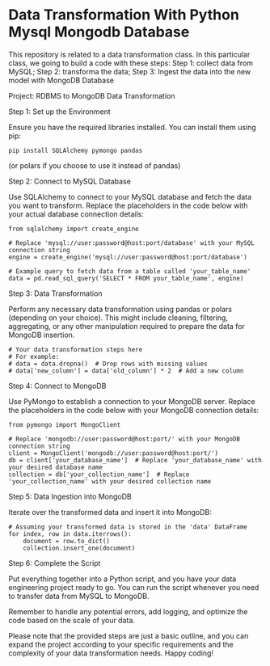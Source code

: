 # Data Transformation With Python Mysql Mongodb Database
This repository is related to a data transformation class. In this particular class, we going to build a code with these steps: Step 1: collect data from MySQL; Step 2: transforma the data; Step 3: Ingest the data into the new model with MongoDB Database


Project: RDBMS to MongoDB Data Transformation

Step 1: Set up the Environment

Ensure you have the required libraries installed. You can install them using pip:

    pip install SQLAlchemy pymongo pandas

(or polars if you choose to use it instead of pandas)

Step 2: Connect to MySQL Database

Use SQLAlchemy to connect to your MySQL database and fetch the data you want to transform. Replace the placeholders in the code below with your actual database connection details:

    from sqlalchemy import create_engine

    # Replace 'mysql://user:password@host:port/database' with your MySQL connection string
    engine = create_engine('mysql://user:password@host:port/database')

    # Example query to fetch data from a table called 'your_table_name'
    data = pd.read_sql_query('SELECT * FROM your_table_name', engine)

Step 3: Data Transformation

Perform any necessary data transformation using pandas or polars (depending on your choice). This might include cleaning, filtering, aggregating, or any other manipulation required to prepare the data for MongoDB insertion.

    # Your data transformation steps here
    # For example:
    # data = data.dropna()  # Drop rows with missing values
    # data['new_column'] = data['old_column'] * 2  # Add a new column

Step 4: Connect to MongoDB

Use PyMongo to establish a connection to your MongoDB server. Replace the placeholders in the code below with your MongoDB connection details:

    from pymongo import MongoClient

    # Replace 'mongodb://user:password@host:port/' with your MongoDB connection string
    client = MongoClient('mongodb://user:password@host:port/')
    db = client['your_database_name']  # Replace 'your_database_name' with your desired database name
    collection = db['your_collection_name']  # Replace 'your_collection_name' with your desired collection name

Step 5: Data Ingestion into MongoDB

Iterate over the transformed data and insert it into MongoDB:

    # Assuming your transformed data is stored in the 'data' DataFrame
    for index, row in data.iterrows():
        document = row.to_dict()
        collection.insert_one(document)

Step 6: Complete the Script

Put everything together into a Python script, and you have your data engineering project ready to go. You can run the script whenever you need to transfer data from MySQL to MongoDB.

Remember to handle any potential errors, add logging, and optimize the code based on the scale of your data.

Please note that the provided steps are just a basic outline, and you can expand the project according to your specific requirements and the complexity of your data transformation needs. Happy coding!
